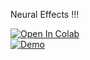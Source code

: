 Neural Effects !!!

 [![Open In Colab](https://colab.research.google.com/assets/colab-badge.svg)](https://colab.research.google.com/drive/1_R8lbVfRoMek8Q5yK0T8rsGCyBXmOV2p?usp=sharing)  
 [![Demo](https://img.shields.io/badge/Web-Demo-blue)](https://mkotenkov.github.io/Neural-audio-effects/)

